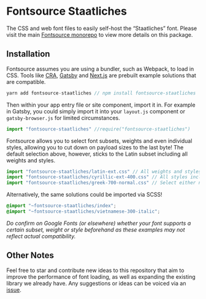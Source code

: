 # Fontsource Staatliches

The CSS and web font files to easily self-host the “Staatliches” font. Please visit the main [Fontsource monorepo](https://github.com/DecliningLotus/fontsource) to view more details on this package.

## Installation

Fontsource assumes you are using a bundler, such as Webpack, to load in CSS. Tools like [CRA](https://create-react-app.dev/), [Gatsby](https://www.gatsbyjs.org/) and [Next.js](https://nextjs.org/) are prebuilt example solutions that are compatible.

```javascript
yarn add fontsource-staatliches // npm install fontsource-staatliches
```

Then within your app entry file or site component, import it in. For example in Gatsby, you could simply import it into your `layout.js` component or `gatsby-browser.js` for limited circumstances.

```javascript
import "fontsource-staatliches" //require("fontsource-staatliches")
```

Fontsource allows you to select font subsets, weights and even individual styles, allowing you to cut down on payload sizes to the last byte! The default selection above, however, sticks to the Latin subset including all weights and styles.

```javascript
import "fontsource-staatliches/latin-ext.css" // All weights and styles included.
import "fontsource-staatliches/cyrillic-ext-400.css" // All styles included.
import "fontsource-staatliches/greek-700-normal.css" // Select either normal or italic.
```

Alternatively, the same solutions could be imported via SCSS!

```scss
@import "~fontsource-staatliches/index";
@import "~fontsource-staatliches/vietnamese-300-italic";
```

_Do confirm on Google Fonts (or elsewhere) whether your font supports a certain subset, weight or style beforehand as these examples may not reflect actual compatibility._

## Other Notes

Feel free to star and contribute new ideas to this repository that aim to improve the performance of font loading, as well as expanding the existing library we already have. Any suggestions or ideas can be voiced via an [issue](https://github.com/DecliningLotus/fontsource/issues).

